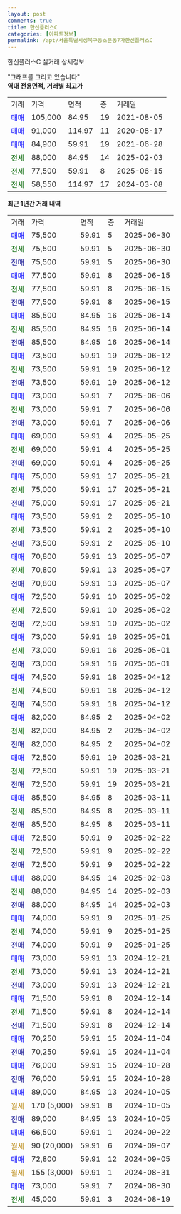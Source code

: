 ```yaml
---
layout: post
comments: true
title: 한신플러스C
categories: [아파트정보]
permalink: /apt/서울특별시성북구동소문동7가한신플러스C
---
```


한신플러스C 실거래 상세정보

<script type="text/javascript">
  google.charts.load('current', {'packages':['line', 'corechart']});
  google.charts.setOnLoadCallback(drawChart);

  function drawChart() {
    var data = new google.visualization.DataTable();
    data.addColumn('date', '거래일');
    data.addColumn('number', "매매");
    data.addColumn('number', "전세");
    data.addColumn('number', "전매");

    data.addRows([[new Date(Date.parse("2025-06-30")), 75500, null, null], [new Date(Date.parse("2025-06-30")), null, 75500, null], [new Date(Date.parse("2025-06-30")), null, null, 75500], [new Date(Date.parse("2025-06-15")), 77500, null, null], [new Date(Date.parse("2025-06-15")), null, 77500, null], [new Date(Date.parse("2025-06-15")), null, null, 77500], [new Date(Date.parse("2025-06-14")), 85500, null, null], [new Date(Date.parse("2025-06-14")), null, 85500, null], [new Date(Date.parse("2025-06-14")), null, null, 85500], [new Date(Date.parse("2025-06-12")), 73500, null, null], [new Date(Date.parse("2025-06-12")), null, 73500, null], [new Date(Date.parse("2025-06-12")), null, null, 73500], [new Date(Date.parse("2025-06-06")), 73000, null, null], [new Date(Date.parse("2025-06-06")), null, 73000, null], [new Date(Date.parse("2025-06-06")), null, null, 73000], [new Date(Date.parse("2025-05-25")), 69000, null, null], [new Date(Date.parse("2025-05-25")), null, 69000, null], [new Date(Date.parse("2025-05-25")), null, null, 69000], [new Date(Date.parse("2025-05-21")), 75000, null, null], [new Date(Date.parse("2025-05-21")), null, 75000, null], [new Date(Date.parse("2025-05-21")), null, null, 75000], [new Date(Date.parse("2025-05-10")), 73500, null, null], [new Date(Date.parse("2025-05-10")), null, 73500, null], [new Date(Date.parse("2025-05-10")), null, null, 73500], [new Date(Date.parse("2025-05-07")), 70800, null, null], [new Date(Date.parse("2025-05-07")), null, 70800, null], [new Date(Date.parse("2025-05-07")), null, null, 70800], [new Date(Date.parse("2025-05-02")), 72500, null, null], [new Date(Date.parse("2025-05-02")), null, 72500, null], [new Date(Date.parse("2025-05-02")), null, null, 72500], [new Date(Date.parse("2025-05-01")), 73000, null, null], [new Date(Date.parse("2025-05-01")), null, 73000, null], [new Date(Date.parse("2025-05-01")), null, null, 73000], [new Date(Date.parse("2025-04-12")), 74500, null, null], [new Date(Date.parse("2025-04-12")), null, 74500, null], [new Date(Date.parse("2025-04-12")), null, null, 74500], [new Date(Date.parse("2025-04-02")), 82000, null, null], [new Date(Date.parse("2025-04-02")), null, 82000, null], [new Date(Date.parse("2025-04-02")), null, null, 82000], [new Date(Date.parse("2025-03-21")), 72500, null, null], [new Date(Date.parse("2025-03-21")), null, 72500, null], [new Date(Date.parse("2025-03-21")), null, null, 72500], [new Date(Date.parse("2025-03-11")), 85500, null, null], [new Date(Date.parse("2025-03-11")), null, 85500, null], [new Date(Date.parse("2025-03-11")), null, null, 85500], [new Date(Date.parse("2025-02-22")), 72500, null, null], [new Date(Date.parse("2025-02-22")), null, 72500, null], [new Date(Date.parse("2025-02-22")), null, null, 72500], [new Date(Date.parse("2025-02-03")), 88000, null, null], [new Date(Date.parse("2025-02-03")), null, 88000, null], [new Date(Date.parse("2025-02-03")), null, null, 88000], [new Date(Date.parse("2025-01-25")), 74000, null, null], [new Date(Date.parse("2025-01-25")), null, 74000, null], [new Date(Date.parse("2025-01-25")), null, null, 74000], [new Date(Date.parse("2024-12-21")), 73000, null, null], [new Date(Date.parse("2024-12-21")), null, 73000, null], [new Date(Date.parse("2024-12-21")), null, null, 73000], [new Date(Date.parse("2024-12-14")), 71500, null, null], [new Date(Date.parse("2024-12-14")), null, 71500, null], [new Date(Date.parse("2024-12-14")), null, null, 71500], [new Date(Date.parse("2024-11-04")), 70250, null, null], [new Date(Date.parse("2024-11-04")), null, null, 70250], [new Date(Date.parse("2024-10-28")), 76000, null, null], [new Date(Date.parse("2024-10-28")), null, null, 76000], [new Date(Date.parse("2024-10-05")), 89000, null, null], [new Date(Date.parse("2024-10-05")), null, null, null], [new Date(Date.parse("2024-10-05")), null, null, 89000], [new Date(Date.parse("2024-09-22")), 66500, null, null], [new Date(Date.parse("2024-09-07")), null, null, null], [new Date(Date.parse("2024-09-05")), 72800, null, null], [new Date(Date.parse("2024-08-31")), null, null, null], [new Date(Date.parse("2024-08-30")), 73000, null, null], [new Date(Date.parse("2024-08-19")), null, 45000, null]]);

    var options = {
      hAxis: {
        format: 'yyyy/MM/dd'
      },    
      lineWidth: 0,
      pointsVisible: true,    
      title: '최근 1년간 유형별 실거래가 분포',
      legend: { position: 'bottom' }
    };

    var formatter = new google.visualization.NumberFormat({pattern:'###,###'} );
    formatter.format(data, 1);
    formatter.format(data, 2);
    
    setTimeout(function() {
        var chart = new google.visualization.LineChart(document.getElementById('columnchart_material'));
        chart.draw(data, (options));
        document.getElementById('loading').style.display = 'none';
    }, 200);
  }
</script>


<div id="loading" style="z-index:20; display: block; margin-left: 0px">"그래프를 그리고 있습니다"</div>
<div id="columnchart_material" style="width: 95%; margin-left: 0px; display: block"></div>
<!-- contents start -->
<b>역대 전용면적, 거래별 최고가</b>
<table class="sortable">
    <tr>
      <td>거래</td>
      <td>가격</td>
      <td>면적</td>
      <td>층</td>
      <td>거래일</td>
    </tr>
        <tr>
          <td><a style="color: blue">매매</a></td>
          <td>105,000</td>
          <td>84.95</td>
          <td>19</td>
          <td>2021-08-05</td>
        </tr>            <tr>
          <td><a style="color: blue">매매</a></td>
          <td>91,000</td>
          <td>114.97</td>
          <td>11</td>
          <td>2020-08-17</td>
        </tr>            <tr>
          <td><a style="color: blue">매매</a></td>
          <td>84,900</td>
          <td>59.91</td>
          <td>19</td>
          <td>2021-06-28</td>
        </tr>        
        <tr>
              <td><a style="color: darkgreen">전세</a></td>
              <td>88,000</td>
              <td>84.95</td>
              <td>14</td>
              <td>2025-02-03</td>
            </tr>            <tr>
              <td><a style="color: darkgreen">전세</a></td>
              <td>77,500</td>
              <td>59.91</td>
              <td>8</td>
              <td>2025-06-15</td>
            </tr>            <tr>
              <td><a style="color: darkgreen">전세</a></td>
              <td>58,550</td>
              <td>114.97</td>
              <td>17</td>
              <td>2024-03-08</td>
            </tr>        
    
</table>

<b>최근 1년간 거래 내역</b>

<table class="sortable">
    <tr>
      <td>거래</td>
      <td>가격</td>
      <td>면적</td>
      <td>층</td>
      <td>거래일</td>
    </tr>
    <tr>
      <td><a style="color: blue">매매</a></td>
      <td>75,500</td>
      <td>59.91</td>
      <td>5</td>
      <td>2025-06-30</td>
    </tr>          <tr>
      <td><a style="color: darkgreen">전세</a></td>
      <td>75,500</td>
      <td>59.91</td>
      <td>5</td>
      <td>2025-06-30</td>
    </tr>          <tr>
      <td><a style="color: darkblue">전매</a></td>
      <td>75,500</td>
      <td>59.91</td>
      <td>5</td>
      <td>2025-06-30</td>
    </tr>          <tr>
      <td><a style="color: blue">매매</a></td>
      <td>77,500</td>
      <td>59.91</td>
      <td>8</td>
      <td>2025-06-15</td>
    </tr>          <tr>
      <td><a style="color: darkgreen">전세</a></td>
      <td>77,500</td>
      <td>59.91</td>
      <td>8</td>
      <td>2025-06-15</td>
    </tr>          <tr>
      <td><a style="color: darkblue">전매</a></td>
      <td>77,500</td>
      <td>59.91</td>
      <td>8</td>
      <td>2025-06-15</td>
    </tr>          <tr>
      <td><a style="color: blue">매매</a></td>
      <td>85,500</td>
      <td>84.95</td>
      <td>16</td>
      <td>2025-06-14</td>
    </tr>          <tr>
      <td><a style="color: darkgreen">전세</a></td>
      <td>85,500</td>
      <td>84.95</td>
      <td>16</td>
      <td>2025-06-14</td>
    </tr>          <tr>
      <td><a style="color: darkblue">전매</a></td>
      <td>85,500</td>
      <td>84.95</td>
      <td>16</td>
      <td>2025-06-14</td>
    </tr>          <tr>
      <td><a style="color: blue">매매</a></td>
      <td>73,500</td>
      <td>59.91</td>
      <td>19</td>
      <td>2025-06-12</td>
    </tr>          <tr>
      <td><a style="color: darkgreen">전세</a></td>
      <td>73,500</td>
      <td>59.91</td>
      <td>19</td>
      <td>2025-06-12</td>
    </tr>          <tr>
      <td><a style="color: darkblue">전매</a></td>
      <td>73,500</td>
      <td>59.91</td>
      <td>19</td>
      <td>2025-06-12</td>
    </tr>          <tr>
      <td><a style="color: blue">매매</a></td>
      <td>73,000</td>
      <td>59.91</td>
      <td>7</td>
      <td>2025-06-06</td>
    </tr>          <tr>
      <td><a style="color: darkgreen">전세</a></td>
      <td>73,000</td>
      <td>59.91</td>
      <td>7</td>
      <td>2025-06-06</td>
    </tr>          <tr>
      <td><a style="color: darkblue">전매</a></td>
      <td>73,000</td>
      <td>59.91</td>
      <td>7</td>
      <td>2025-06-06</td>
    </tr>          <tr>
      <td><a style="color: blue">매매</a></td>
      <td>69,000</td>
      <td>59.91</td>
      <td>4</td>
      <td>2025-05-25</td>
    </tr>          <tr>
      <td><a style="color: darkgreen">전세</a></td>
      <td>69,000</td>
      <td>59.91</td>
      <td>4</td>
      <td>2025-05-25</td>
    </tr>          <tr>
      <td><a style="color: darkblue">전매</a></td>
      <td>69,000</td>
      <td>59.91</td>
      <td>4</td>
      <td>2025-05-25</td>
    </tr>          <tr>
      <td><a style="color: blue">매매</a></td>
      <td>75,000</td>
      <td>59.91</td>
      <td>17</td>
      <td>2025-05-21</td>
    </tr>          <tr>
      <td><a style="color: darkgreen">전세</a></td>
      <td>75,000</td>
      <td>59.91</td>
      <td>17</td>
      <td>2025-05-21</td>
    </tr>          <tr>
      <td><a style="color: darkblue">전매</a></td>
      <td>75,000</td>
      <td>59.91</td>
      <td>17</td>
      <td>2025-05-21</td>
    </tr>          <tr>
      <td><a style="color: blue">매매</a></td>
      <td>73,500</td>
      <td>59.91</td>
      <td>2</td>
      <td>2025-05-10</td>
    </tr>          <tr>
      <td><a style="color: darkgreen">전세</a></td>
      <td>73,500</td>
      <td>59.91</td>
      <td>2</td>
      <td>2025-05-10</td>
    </tr>          <tr>
      <td><a style="color: darkblue">전매</a></td>
      <td>73,500</td>
      <td>59.91</td>
      <td>2</td>
      <td>2025-05-10</td>
    </tr>          <tr>
      <td><a style="color: blue">매매</a></td>
      <td>70,800</td>
      <td>59.91</td>
      <td>13</td>
      <td>2025-05-07</td>
    </tr>          <tr>
      <td><a style="color: darkgreen">전세</a></td>
      <td>70,800</td>
      <td>59.91</td>
      <td>13</td>
      <td>2025-05-07</td>
    </tr>          <tr>
      <td><a style="color: darkblue">전매</a></td>
      <td>70,800</td>
      <td>59.91</td>
      <td>13</td>
      <td>2025-05-07</td>
    </tr>          <tr>
      <td><a style="color: blue">매매</a></td>
      <td>72,500</td>
      <td>59.91</td>
      <td>10</td>
      <td>2025-05-02</td>
    </tr>          <tr>
      <td><a style="color: darkgreen">전세</a></td>
      <td>72,500</td>
      <td>59.91</td>
      <td>10</td>
      <td>2025-05-02</td>
    </tr>          <tr>
      <td><a style="color: darkblue">전매</a></td>
      <td>72,500</td>
      <td>59.91</td>
      <td>10</td>
      <td>2025-05-02</td>
    </tr>          <tr>
      <td><a style="color: blue">매매</a></td>
      <td>73,000</td>
      <td>59.91</td>
      <td>16</td>
      <td>2025-05-01</td>
    </tr>          <tr>
      <td><a style="color: darkgreen">전세</a></td>
      <td>73,000</td>
      <td>59.91</td>
      <td>16</td>
      <td>2025-05-01</td>
    </tr>          <tr>
      <td><a style="color: darkblue">전매</a></td>
      <td>73,000</td>
      <td>59.91</td>
      <td>16</td>
      <td>2025-05-01</td>
    </tr>          <tr>
      <td><a style="color: blue">매매</a></td>
      <td>74,500</td>
      <td>59.91</td>
      <td>18</td>
      <td>2025-04-12</td>
    </tr>          <tr>
      <td><a style="color: darkgreen">전세</a></td>
      <td>74,500</td>
      <td>59.91</td>
      <td>18</td>
      <td>2025-04-12</td>
    </tr>          <tr>
      <td><a style="color: darkblue">전매</a></td>
      <td>74,500</td>
      <td>59.91</td>
      <td>18</td>
      <td>2025-04-12</td>
    </tr>          <tr>
      <td><a style="color: blue">매매</a></td>
      <td>82,000</td>
      <td>84.95</td>
      <td>2</td>
      <td>2025-04-02</td>
    </tr>          <tr>
      <td><a style="color: darkgreen">전세</a></td>
      <td>82,000</td>
      <td>84.95</td>
      <td>2</td>
      <td>2025-04-02</td>
    </tr>          <tr>
      <td><a style="color: darkblue">전매</a></td>
      <td>82,000</td>
      <td>84.95</td>
      <td>2</td>
      <td>2025-04-02</td>
    </tr>          <tr>
      <td><a style="color: blue">매매</a></td>
      <td>72,500</td>
      <td>59.91</td>
      <td>19</td>
      <td>2025-03-21</td>
    </tr>          <tr>
      <td><a style="color: darkgreen">전세</a></td>
      <td>72,500</td>
      <td>59.91</td>
      <td>19</td>
      <td>2025-03-21</td>
    </tr>          <tr>
      <td><a style="color: darkblue">전매</a></td>
      <td>72,500</td>
      <td>59.91</td>
      <td>19</td>
      <td>2025-03-21</td>
    </tr>          <tr>
      <td><a style="color: blue">매매</a></td>
      <td>85,500</td>
      <td>84.95</td>
      <td>8</td>
      <td>2025-03-11</td>
    </tr>          <tr>
      <td><a style="color: darkgreen">전세</a></td>
      <td>85,500</td>
      <td>84.95</td>
      <td>8</td>
      <td>2025-03-11</td>
    </tr>          <tr>
      <td><a style="color: darkblue">전매</a></td>
      <td>85,500</td>
      <td>84.95</td>
      <td>8</td>
      <td>2025-03-11</td>
    </tr>          <tr>
      <td><a style="color: blue">매매</a></td>
      <td>72,500</td>
      <td>59.91</td>
      <td>9</td>
      <td>2025-02-22</td>
    </tr>          <tr>
      <td><a style="color: darkgreen">전세</a></td>
      <td>72,500</td>
      <td>59.91</td>
      <td>9</td>
      <td>2025-02-22</td>
    </tr>          <tr>
      <td><a style="color: darkblue">전매</a></td>
      <td>72,500</td>
      <td>59.91</td>
      <td>9</td>
      <td>2025-02-22</td>
    </tr>          <tr>
      <td><a style="color: blue">매매</a></td>
      <td>88,000</td>
      <td>84.95</td>
      <td>14</td>
      <td>2025-02-03</td>
    </tr>          <tr>
      <td><a style="color: darkgreen">전세</a></td>
      <td>88,000</td>
      <td>84.95</td>
      <td>14</td>
      <td>2025-02-03</td>
    </tr>          <tr>
      <td><a style="color: darkblue">전매</a></td>
      <td>88,000</td>
      <td>84.95</td>
      <td>14</td>
      <td>2025-02-03</td>
    </tr>          <tr>
      <td><a style="color: blue">매매</a></td>
      <td>74,000</td>
      <td>59.91</td>
      <td>9</td>
      <td>2025-01-25</td>
    </tr>          <tr>
      <td><a style="color: darkgreen">전세</a></td>
      <td>74,000</td>
      <td>59.91</td>
      <td>9</td>
      <td>2025-01-25</td>
    </tr>          <tr>
      <td><a style="color: darkblue">전매</a></td>
      <td>74,000</td>
      <td>59.91</td>
      <td>9</td>
      <td>2025-01-25</td>
    </tr>          <tr>
      <td><a style="color: blue">매매</a></td>
      <td>73,000</td>
      <td>59.91</td>
      <td>13</td>
      <td>2024-12-21</td>
    </tr>          <tr>
      <td><a style="color: darkgreen">전세</a></td>
      <td>73,000</td>
      <td>59.91</td>
      <td>13</td>
      <td>2024-12-21</td>
    </tr>          <tr>
      <td><a style="color: darkblue">전매</a></td>
      <td>73,000</td>
      <td>59.91</td>
      <td>13</td>
      <td>2024-12-21</td>
    </tr>          <tr>
      <td><a style="color: blue">매매</a></td>
      <td>71,500</td>
      <td>59.91</td>
      <td>8</td>
      <td>2024-12-14</td>
    </tr>          <tr>
      <td><a style="color: darkgreen">전세</a></td>
      <td>71,500</td>
      <td>59.91</td>
      <td>8</td>
      <td>2024-12-14</td>
    </tr>          <tr>
      <td><a style="color: darkblue">전매</a></td>
      <td>71,500</td>
      <td>59.91</td>
      <td>8</td>
      <td>2024-12-14</td>
    </tr>          <tr>
      <td><a style="color: blue">매매</a></td>
      <td>70,250</td>
      <td>59.91</td>
      <td>15</td>
      <td>2024-11-04</td>
    </tr>          <tr>
      <td><a style="color: darkblue">전매</a></td>
      <td>70,250</td>
      <td>59.91</td>
      <td>15</td>
      <td>2024-11-04</td>
    </tr>          <tr>
      <td><a style="color: blue">매매</a></td>
      <td>76,000</td>
      <td>59.91</td>
      <td>15</td>
      <td>2024-10-28</td>
    </tr>          <tr>
      <td><a style="color: darkblue">전매</a></td>
      <td>76,000</td>
      <td>59.91</td>
      <td>15</td>
      <td>2024-10-28</td>
    </tr>          <tr>
      <td><a style="color: blue">매매</a></td>
      <td>89,000</td>
      <td>84.95</td>
      <td>13</td>
      <td>2024-10-05</td>
    </tr>          <tr>
      <td><a style="color: darkgoldenrod">월세</a></td>
      <td>170 (5,000)</td>
      <td>59.91</td>
      <td>8</td>
      <td>2024-10-05</td>
    </tr>          <tr>
      <td><a style="color: darkblue">전매</a></td>
      <td>89,000</td>
      <td>84.95</td>
      <td>13</td>
      <td>2024-10-05</td>
    </tr>          <tr>
      <td><a style="color: blue">매매</a></td>
      <td>66,500</td>
      <td>59.91</td>
      <td>1</td>
      <td>2024-09-22</td>
    </tr>          <tr>
      <td><a style="color: darkgoldenrod">월세</a></td>
      <td>90 (20,000)</td>
      <td>59.91</td>
      <td>6</td>
      <td>2024-09-07</td>
    </tr>          <tr>
      <td><a style="color: blue">매매</a></td>
      <td>72,800</td>
      <td>59.91</td>
      <td>12</td>
      <td>2024-09-05</td>
    </tr>          <tr>
      <td><a style="color: darkgoldenrod">월세</a></td>
      <td>155 (3,000)</td>
      <td>59.91</td>
      <td>1</td>
      <td>2024-08-31</td>
    </tr>          <tr>
      <td><a style="color: blue">매매</a></td>
      <td>73,000</td>
      <td>59.91</td>
      <td>7</td>
      <td>2024-08-30</td>
    </tr>          <tr>
      <td><a style="color: darkgreen">전세</a></td>
      <td>45,000</td>
      <td>59.91</td>
      <td>3</td>
      <td>2024-08-19</td>
    </tr>      </table>
<!-- contents end -->    

